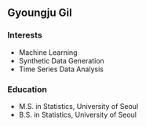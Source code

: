 ## Gyoungju Gil 

### Interests
- Machine Learning
- Synthetic Data Generation
- Time Series Data Analysis

### Education
- M.S. in Statistics, University of Seoul
- B.S. in Statistics, University of Seoul

<!--
**qw-4735/qw-4735** is a ✨ _special_ ✨ repository because its `README.md` (this file) appears on your GitHub profile.

Here are some ideas to get you started:

- 🔭 I’m currently working on ...
- 🌱 I’m currently learning ...
- 👯 I’m looking to collaborate on ...
- 🤔 I’m looking for help with ...
- 💬 Ask me about ...
- 📫 How to reach me: ...
- 😄 Pronouns: ...
- ⚡ Fun fact: ...
-->
